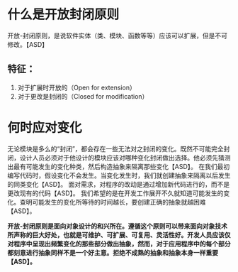 # 什么是开放封闭原则
开放-封闭原则，是说软件实体（类、模块、函数等等）应该可以扩展，但是不可修改。【ASD】
## 特征：

1. 对于扩展时开放的（Open for extension）
2. 对于更改是封闭的（Closed for modification）
# 何时应对变化
无论模块是多么的“封闭”，都会存在一些无法对之封闭的变化。既然不可能完全封闭，设计人员必须对于他设计的模块应该对哪种变化封闭做出选择。他必须先猜测出最有可能发生的变化种类，然后构造抽象来隔离那些变化【ASD】。
在我们最初编写代码时，假设变化不会发生。当变化发生时，我们就创建抽象来隔离以后发生的同类变化【ASD】。
面对需求，对程序的改动是通过增加新代码进行的，而不是更改现有的代码【ASD】。
我们希望的是在开发工作展开不久就知道可能发生的变化。查明可能发生的变化所等待的时间越长，要创建正确的抽象就越困难【ASD】。

**开放-封闭原则是面向对象设计的和兴所在。遵循这个原则可以带来面向对象技术所声称的巨大好处，也就是可维护、可扩展、可复用、灵活性好。开发人员应该仅对程序中呈现出频繁变化的那些部分做出抽象，然而，对于应用程序中的每个部分都刻意进行抽象同样不是一个好主意。拒绝不成熟的抽象和抽象本身一样重要【ASD】。**
